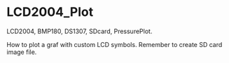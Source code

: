 # LCD2004_Plot
LCD2004, BMP180, DS1307, SDcard, PressurePlot.

How to plot a graf with custom LCD symbols.
Remember to create SD card image file.
